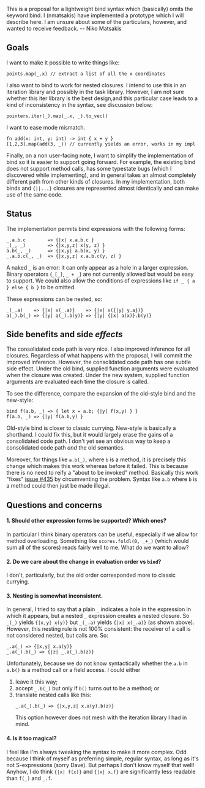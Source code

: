 This is a proposal for a lightweight bind syntax which (basically) omits the keyword bind.  I (nmatsakis) have implemented a prototype which I will describe here.  I am unsure about some of the particulars, however, and wanted to receive feedback. -- Niko Matsakis

## Goals

I want to make it possible to write things like:

    points.map(_.x) // extract a list of all the x coordinates

I also want to bind to work for nested closures.  I intend to use this in an iteration library and possibly in the task library.  However, I am not sure whether this iter library is the best design,and this particular case leads to a kind of inconsistency in the syntax, see discussion below:

    pointers.iter(_).map(_.x, _).to_vec()

I want to ease mode mismatch.

    fn add(x: int, y: int) -> int { x + y }
    [1,2,3].map(add(3, _)) // currently yields an error, works in my impl

Finally, on a non user-facing note, I want to simplify the implementation of bind so it is easier to support going forward.  For example, the existing bind does not support method calls, has some typestate bugs (which I discovered while implementing), and in general takes an almost completely different path from other kinds of closures.  In my implementation, both binds and `{||...}` closures are represented almost identically and can make use of the same code.

## Status

The implementation permits bind expressions with the following forms:

```
_.a.b.c        => {|x| x.a.b.c }
_(_, _)        => {|x,y,z| x(y, z) }
a.b(_, _)      => {|x,y| a.b(x, y) }
_.a.b.c(_, _)  => {|x,y,z| x.a.b.c(y, z) }
```

A naked `_` is an error: it can only appear as a hole in a larger expression.  Binary operators (`_[_]`, `_ + _`) are not currently allowed but would be easy to support.  We could also allow the conditions of expressions like `if _ { a } else { b }` to be omitted.

These expressions can be nested, so:

```
_(_.a)    => {|x| x(_.a)}    => {|x| x({|y| y.a})}
a(_).b(_) => {|y| a(_).b(y)} => {|y| {|x| a(x)}.b(y)}
```

## Side benefits and side *effects*

The consolidated code path is very nice.  I also improved inference for all closures.  Regardless of what happens with the proposal, I will commit the improved inference.  However, the consolidated code path has one subtle side effect.  Under the old bind, supplied function arguments were evaluated when the closure was created.  Under the new system, supplied function arguments are evaluated each time the closure is called.  

To see the difference, compare the expansion of the old-style bind and the new-style:

```
bind f(a.b, _) => { let x = a.b; {|y| f(x,y) } }
f(a.b, _) => {|y| f(a.b,y) }
```

Old-style bind is closer to classic currying.  New-style is basically a shorthand.  I could fix this, but it would largely erase the gains of a consolidated code path.  I don't yet see an obvious way to keep a consolidated code path *and* the old semantics.  

Moreover, for things like `a.b(_)`, where `b` is a method, it is precisely this change which makes this work whereas before it failed.  This is because there is no need to reify a "about to be invoked" method.  Basically this work "fixes" [issue #435][435] by circumventing the problem.  Syntax like `a.b` where `b` is a method could then just be made illegal.

[435]: https://github.com/mozilla/rust/issues/435

## Questions and concerns

#### 1. Should other expression forms be supported?  Which ones?

In particular I think binary operators can be useful,
especially if we allow for method overloading.  Something like
`scores.foldl(0, _+_)` (which would sum all of the scores)
reads fairly well to me.  What do we want to allow?

#### 2. Do we care about the change in evaluation order vs `bind`?

I don't, particularly, but the old order corresponded more to classic
currying.

#### 3. Nesting is somewhat inconsistent.

In general, I tried to say that a plain `_` indicates a hole in the
expression in which it appears, but a nested `_` expression creates
a nested closure.  So `_(_)` yields `{|x,y| x(y)}` but `_(_.a)`
yields `{|x| x(_.a)}` (as shown above).  However, this nesting rule is
not 100% consistent: the receiver of a call is not considered
nested, but calls are.  So:

```
_.a(_) => {|x,y| x.a(y)}
_.a(_).b(_) => {|z| _.a(_).b(z)}
```

Unfortunately, because we do not know syntactically whether the `a.b` in
`a.b()` is a method call or a field access. I could either 

1. leave it this way;
2. accept `_.b(_)` but only if `b()` turns out to be a method; or
3. translate nested calls like this:
   ```
   _.a(_).b(_) => {|x,y,z| x.a(y).b(z)}
   ```
   This option however does not mesh with the iteration library I had in mind.

#### 4. Is it too magical?

I feel like I'm always tweaking the syntax to make
it more complex.  Odd because I think of myself as preferring simple, regular syntax, as
long as it's not S-expressions (sorry Dave).  But perhaps I don't know myself that well!
Anyhow, I do think `{|x| f(x)}` and `{|x| x.f}` are significantly less readable
than `f(_)` and `_.f`.